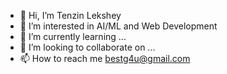 - 👋 Hi, I’m Tenzin Lekshey
- 👀 I’m interested in AI/ML and Web Development
- 🌱 I’m currently learning ...
- 💞️ I’m looking to collaborate on ...
- 📫 How to reach me bestg4u@gmail.com

<!---
Tenlekshe/Tenlekshe is a ✨ special ✨ repository because its `README.md` (this file) appears on your GitHub profile.
You can click the Preview link to take a look at your changes.
--->
